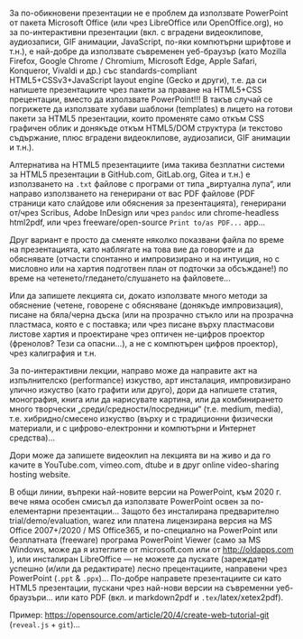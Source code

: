 За по-обикновени презентации не е проблем да използвате PowerPoint от пакета Microsoft Office (или чрез LibreOffice или OpenOffice.org),
но за по-интерактивни презентации (вкл. с вградени видеоклипове, аудиозаписи, GIF анимации, JavaScript,
по-яки компютърни шрифтове и т.н.), е най-добре да използвате съвременен уеб-браузър (като Mozilla Firefox,
Google Chrome / Chromium, Microsoft Edge, Apple Safari, Konqueror, Vivaldi и др.) със standards-compliant HTML5+CSSv3+JavaScript
layout engine (Gecko и други), т.е. да си напишете презентациите чрез пакети за праване на HTML5+CSS прецентации, вместо да използвате
PowerPoint!!! В такъв случай се погрижете да използвате хубави шаблони (templates) в лицето на готови пакети за HTML5 презентации,
които променяте само откъм CSS графичен облик и донякъде откъм HTML5/DOM структура (и текстово съдържание, плюс вградени видеоклипове,
аудиозаписи, GIF анимации и т.н.).

Алтернатива на HTML5 презентациите (има такива безплатни системи за HTML5 презентации в GitHub.com, GitLab.org, Gitea и т.н.) е
използването на `.txt` файлове с програми от типа „виртуална лупа“, или направо използването на генерирани от вас PDF файлове (PDF страници като слайдове
или обяснения за презентацията), генерирани от/чрез Scribus, Adobe InDesign или чрез `pandoc` или chrome-headless html2pdf, или чрез freeware/open-source `Print to/as PDF...` app...

Друг вариант е просто да сменяте няколко показвани файла по време на презентацията, като наблягате на това вие да говорите и да
обяснявате (отчасти спонтанно и импровизирано и на интуиция, но с мисловно или на хартия подготвен план от подточки за обсъждане!) по време на четенето/гледането/слушането на файловете...

Или да запишете лекцията си, докато използвате много методи за обяснение (четене, говорене с обясняване (донякъде импровизация), писане
на бяла/черна дъска (или на прозрачно стъкло или на прозрачна пластмаса, която е с поставка; или чрез писане върху пластмасови
листове хартия и проектиране чрез оптичен не-цифров проектор (френолов? Тези са опасни...), а не с компютърен цифров проектор),
чрез калиграфия и т.н.

За по-интерактивни лекции, направо може да направите акт на изпълнителско (performance) изкуство, арт инсталация, импровизирано
улично изкуство (като графити или друго), дори да напишете статия, монография, книга или да нарисувате картина, или да комбинирането
много творчески „среди/средности/посредници“ (т.е. medium, media), т.е. хибридно/смесено изкуство (върху и с традиционни физически материали, и с цифрово-електронни и компютърни и Интернет средства)...

Дори може да запишете видеоклип на лекцията ви на живо и да го качите в YouTube.com, vimeo.com, dtube и в друг online video-sharing hosting website.

В общи линии, въпреки най-новите версии на PowerPoint, към 2020 г. вече няма особен смисъл да използвате PowerPoint освен за по-елементарни презентации... Защото без инсталирана предварително trial/demo/evaluation, warez или платена лицензирана версия на MS Office 2007+/2020 / MS Office365, и по-специално на
PowerPoint или безплатната (freeware) програма PowerPoint Viewer (само за MS Windows, може да я изтеглите от microsoft.com или от http://oldapps.com ), или инсталиран LibreOffice — не можете да пускате (зареждате) успешно (и/или да редактирате)
лесно прецентациите, направени чрез PowerPoint (`.ppt` & `.ppx`)... По-добре направете презентациите си като HTML5 презентации,
пускани чрез най-нови версии на съвременни уеб-браузъри... или като PDF (вкл. и markdown2pdf и `.tex`/latex/xetex2pdf).

Пример:
https://opensource.com/article/20/4/create-web-tutorial-git (`reveal.js` + `git`)...
